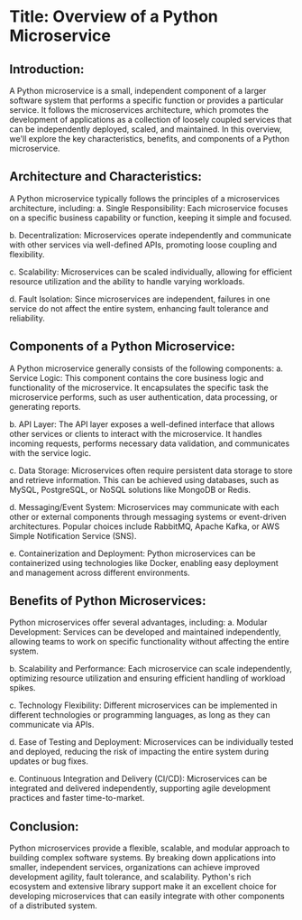 # Title: Overview of a Python Microservice

## Introduction:
A Python microservice is a small, independent component of a larger software system that performs a specific function or provides a particular service. It follows the microservices architecture, which promotes the development of applications as a collection of loosely coupled services that can be independently deployed, scaled, and maintained. In this overview, we'll explore the key characteristics, benefits, and components of a Python microservice.

## Architecture and Characteristics:
A Python microservice typically follows the principles of a microservices architecture, including:
a. Single Responsibility: Each microservice focuses on a specific business capability or function, keeping it simple and focused.

b. Decentralization: Microservices operate independently and communicate with other services via well-defined APIs, promoting loose coupling and flexibility.

c. Scalability: Microservices can be scaled individually, allowing for efficient resource utilization and the ability to handle varying workloads.

d. Fault Isolation: Since microservices are independent, failures in one service do not affect the entire system, enhancing fault tolerance and reliability.

## Components of a Python Microservice:
A Python microservice generally consists of the following components:
a. Service Logic: This component contains the core business logic and functionality of the microservice. It encapsulates the specific task the microservice performs, such as user authentication, data processing, or generating reports.

b. API Layer: The API layer exposes a well-defined interface that allows other services or clients to interact with the microservice. It handles incoming requests, performs necessary data validation, and communicates with the service logic.

c. Data Storage: Microservices often require persistent data storage to store and retrieve information. This can be achieved using databases, such as MySQL, PostgreSQL, or NoSQL solutions like MongoDB or Redis.

d. Messaging/Event System: Microservices may communicate with each other or external components through messaging systems or event-driven architectures. Popular choices include RabbitMQ, Apache Kafka, or AWS Simple Notification Service (SNS).

e. Containerization and Deployment: Python microservices can be containerized using technologies like Docker, enabling easy deployment and management across different environments.

## Benefits of Python Microservices:
Python microservices offer several advantages, including:
a. Modular Development: Services can be developed and maintained independently, allowing teams to work on specific functionality without affecting the entire system.

b. Scalability and Performance: Each microservice can scale independently, optimizing resource utilization and ensuring efficient handling of workload spikes.

c. Technology Flexibility: Different microservices can be implemented in different technologies or programming languages, as long as they can communicate via APIs.

d. Ease of Testing and Deployment: Microservices can be individually tested and deployed, reducing the risk of impacting the entire system during updates or bug fixes.

e. Continuous Integration and Delivery (CI/CD): Microservices can be integrated and delivered independently, supporting agile development practices and faster time-to-market.

## Conclusion:
Python microservices provide a flexible, scalable, and modular approach to building complex software systems. By breaking down applications into smaller, independent services, organizations can achieve improved development agility, fault tolerance, and scalability. Python's rich ecosystem and extensive library support make it an excellent choice for developing microservices that can easily integrate with other components of a distributed system.